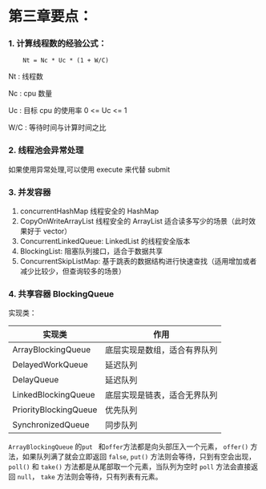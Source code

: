 # 第三章要点：

### 1. 计算线程数的经验公式：

        Nt = Nc * Uc * (1 + W/C)
        
Nt : 线程数

Nc : cpu 数量

Uc : 目标 cpu 的使用率  0 <= Uc <= 1

W/C : 等待时间与计算时间之比


### 2. 线程池会异常处理
如果使用异常处理,可以使用 execute 来代替 submit

### 3. 并发容器
1. concurrentHashMap 线程安全的 HashMap
2. CopyOnWriteArrayList 线程安全的 ArrayList 适合读多写少的场景（此时效果好于 vector）
3. ConcurrentLinkedQueue: LinkedList 的线程安全版本
4. BlockingList: 阻塞队列接口，适合于数据共享
5. ConcurrentSkipListMap: 基于跳表的数据结构进行快速查找（适用增加或者减少比较少，但查询较多的场景）

### 4. 共享容器 BlockingQueue
实现类：

| 实现类 | 作用
| --- | --- |
| ArrayBlockingQueue|  底层实现是数组，适合有界队列 |
| DelayedWorkQueue  | 延迟队列|                  |
| DelayQueue        | 延迟队列|
| LinkedBlockingQueue | 底层实现是链表，适合无界队列|
| PriorityBlockingQueue | 优先队列 |
| SynchronizedQueue | 同步队列 | 

`ArrayBlockingQueue` 的`put ` 和`offer`方法都是向头部压入一个元素， `offer()` 方法，如果队列满了就会立即返回 `false`,
`put()` 方法则会等待，只到有空会出现， `poll()` 和 `take()` 方法都是从尾部取一个元素，当队列为空时 `poll` 方法会直接返回 `null`，
`take` 方法则会等待，只有列表有元素。
